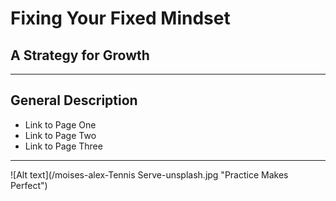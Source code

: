 # Fixing Your Fixed Mindset  
## A Strategy for Growth
---
**General Description**
---
* Link to Page One  
* Link to Page Two  
* Link to Page Three  
---
![Alt text](/moises-alex-Tennis Serve-unsplash.jpg "Practice Makes Perfect")

